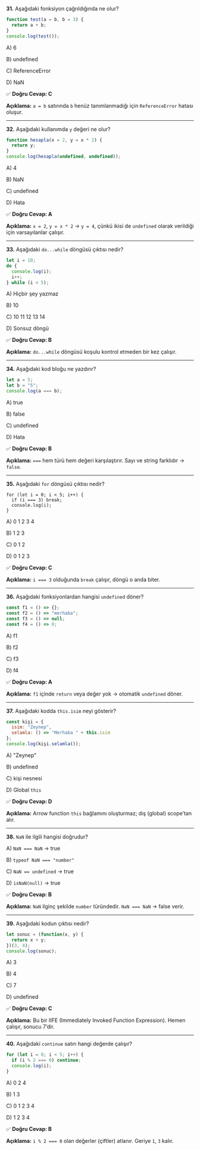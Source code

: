 **31.** Aşağıdaki fonksiyon çağrıldığında ne olur?

```jsx
function test(a = b, b = 3) {
  return a + b;
}
console.log(test());
```

A) 6

B) undefined

C) ReferenceError

D) NaN

✅ **Doğru Cevap: C**

**Açıklama:** `a = b` satırında `b` henüz tanımlanmadığı için `ReferenceError` hatası oluşur.

---

**32.** Aşağıdaki kullanımda `y` değeri ne olur?

```jsx
function hesapla(x = 2, y = x * 2) {
  return y;
}
console.log(hesapla(undefined, undefined));
```

A) 4

B) NaN

C) undefined

D) Hata

✅ **Doğru Cevap: A**

**Açıklama:** `x = 2`, `y = x * 2` → `y = 4`, çünkü ikisi de `undefined` olarak verildiği için varsayılanlar çalışır.

---

**33.** Aşağıdaki `do...while` döngüsü çıktısı nedir?

```jsx
let i = 10;
do {
  console.log(i);
  i++;
} while (i < 5);
```

A) Hiçbir şey yazmaz

B) 10

C) 10 11 12 13 14

D) Sonsuz döngü

✅ **Doğru Cevap: B**

**Açıklama:** `do...while` döngüsü koşulu kontrol etmeden bir kez çalışır.

---

**34.** Aşağıdaki kod bloğu ne yazdırır?

```jsx
let a = 5;
let b = "5";
console.log(a === b);
```

A) true

B) false

C) undefined

D) Hata

✅ **Doğru Cevap: B**

**Açıklama:** `===` hem türü hem değeri karşılaştırır. Sayı ve string farklıdır → `false`.

---

**35.** Aşağıdaki `for` döngüsü çıktısı nedir?

```
for (let i = 0; i < 5; i++) {
  if (i === 3) break;
  console.log(i);
}
```

A) 0 1 2 3 4

B) 1 2 3

C) 0 1 2

D) 0 1 2 3

✅ **Doğru Cevap: C**

**Açıklama:** `i === 3` olduğunda `break` çalışır, döngü o anda biter.

---

**36.** Aşağıdaki fonksiyonlardan hangisi `undefined` döner?

```jsx
const f1 = () => {};
const f2 = () => "merhaba";
const f3 = () => null;
const f4 = () => 0;
```

A) f1

B) f2

C) f3

D) f4

✅ **Doğru Cevap: A**

**Açıklama:** `f1` içinde `return` veya değer yok → otomatik `undefined` döner.

---

**37.** Aşağıdaki kodda `this.isim` neyi gösterir?

```jsx
const kişi = {
  isim: "Zeynep",
  selamla: () => "Merhaba " + this.isim
};
console.log(kişi.selamla());
```

A) "Zeynep"

B) undefined

C) kişi nesnesi

D) Global `this`

✅ **Doğru Cevap: D**

**Açıklama:** Arrow function `this` bağlamını oluşturmaz; dış (global) scope’tan alır.

---

**38.** `NaN` ile ilgili hangisi doğrudur?

A) `NaN === NaN` → true

B) `typeof NaN === "number"`

C) `NaN == undefined` → true

D) `isNaN(null)` → true

✅ **Doğru Cevap: B**

**Açıklama:** `NaN` ilginç şekilde `number` türündedir. `NaN === NaN` → false verir.

---

**39.** Aşağıdaki kodun çıktısı nedir?

```jsx
let sonuc = (function(x, y) {
  return x + y;
})(3, 4);
console.log(sonuc);
```

A) 3

B) 4

C) 7

D) undefined

✅ **Doğru Cevap: C**

**Açıklama:** Bu bir IIFE (Immediately Invoked Function Expression). Hemen çalışır, sonucu 7’dir.

---

**40.** Aşağıdaki `continue` satırı hangi değerde çalışır?

```jsx
for (let i = 0; i < 5; i++) {
  if (i % 2 === 0) continue;
  console.log(i);
}
```

A) 0 2 4

B) 1 3

C) 0 1 2 3 4

D) 1 2 3 4

✅ **Doğru Cevap: B**

**Açıklama:** `i % 2 === 0` olan değerler (çiftler) atlanır. Geriye `1`, `3` kalır.